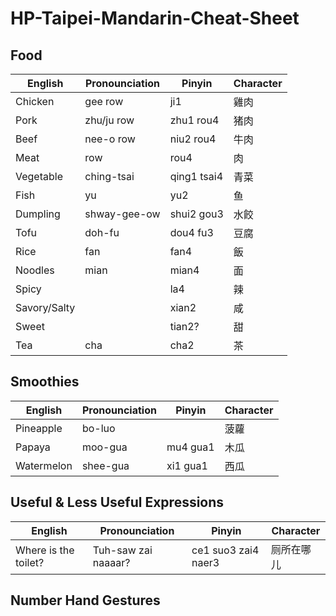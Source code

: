 # HP-Taipei-Mandarin-Cheat-Sheet

## Food

English  | Pronounciation  | Pinyin | Character
------------- | ------------- | ------------- | -------------
Chicken  | gee row  | ji1 | 雞肉
Pork  | zhu/ju row  | zhu1 rou4 | 猪肉
Beef  | nee-o row  | niu2 rou4 | 牛肉
Meat | row  | rou4 | 肉
Vegetable  | ching-tsai  | qing1 tsai4 | 青菜
Fish | yu | yu2 | 鱼
Dumpling | shway-gee-ow | shui2 gou3 | 水餃
Tofu |  doh-fu | dou4 fu3| 豆腐
Rice | fan | fan4 | 飯
Noodles | mian | mian4 | 面
Spicy | | la4 | 辣
Savory/Salty | | xian2 | 咸
Sweet | | tian2? | 甜
Tea | cha | cha2 | 茶

## Smoothies

English  | Pronounciation  | Pinyin | Character
------------- | -------------  | -------------  | -------------
Pineapple  | bo-luo | | 菠蘿
Papaya  | moo-gua | mu4 gua1 | 木瓜
Watermelon | shee-gua | xi1 gua1 | 西瓜

## Useful & Less Useful Expressions

English  | Pronounciation  |  Pinyin | Character
------------- | -------------  |-------------  |  -------------
Where is the toilet? | Tuh-saw zai naaaar? | ce1 suo3 zai4 naer3 | 厕所在哪儿

## Number Hand Gestures

